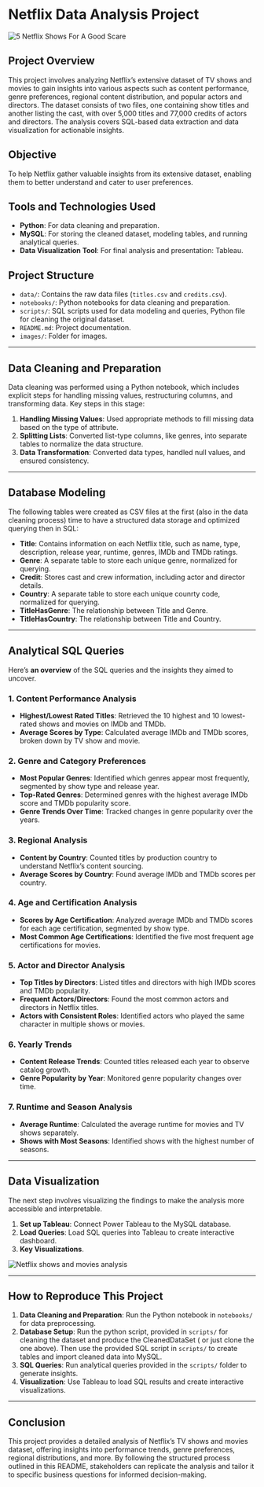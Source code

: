 # Netflix Data Analysis Project
![5 Netflix Shows For A Good Scare](https://github.com/user-attachments/assets/f4782d75-bd66-4266-ac88-a80570948251)

## Project Overview

This project involves analyzing Netflix’s extensive dataset of TV shows and movies to gain insights into various aspects such as content performance, genre preferences, regional content distribution, and popular actors and directors. The dataset consists of two files, one containing show titles and another listing the cast, with over 5,000 titles and 77,000 credits of actors and directors. The analysis covers SQL-based data extraction and data visualization for actionable insights.

## Objective

To help Netflix gather valuable insights from its extensive dataset, enabling them to better understand and cater to user preferences.

## Tools and Technologies Used

- **Python**: For data cleaning and preparation.
- **MySQL**: For storing the cleaned dataset, modeling tables, and running analytical queries.
- **Data Visualization Tool**: For final analysis and presentation: Tableau.

## Project Structure

- `data/`: Contains the raw data files (`titles.csv` and `credits.csv`).
- `notebooks/`: Python notebooks for data cleaning and preparation.
- `scripts/`: SQL scripts used for data modeling and queries, Python file for cleaning the original dataset.
- `README.md`: Project documentation.
- `images/`: Folder for images.

---

## Data Cleaning and Preparation

Data cleaning was performed using a Python notebook, which includes explicit steps for handling missing values, restructuring columns, and transforming data. Key steps in this stage:

1. **Handling Missing Values**: Used appropriate methods to fill missing data based on the type of attribute.
2. **Splitting Lists**: Converted list-type columns, like genres, into separate tables to normalize the data structure.
3. **Data Transformation**: Converted data types, handled null values, and ensured consistency.

---

## Database Modeling

The following tables were created as CSV files at the first (also in the data cleaning process) time to have a structured data storage and optimized querying then in SQL: 

- **Title**: Contains information on each Netflix title, such as name, type, description, release year, runtime, genres, IMDb and TMDb ratings.
- **Genre**: A separate table to store each unique genre, normalized for querying.
- **Credit**: Stores cast and crew information, including actor and director details.
- **Country**: A separate table to store each unique counrty code, normalized for querying.
- **TitleHasGenre**: The relationship between Title and Genre.
- **TitleHasCountry**: The relationship between Title and Country.
  
---

## Analytical SQL Queries

Here’s **an overview** of the SQL queries and the insights they aimed to uncover.

### 1. Content Performance Analysis
   - **Highest/Lowest Rated Titles**: Retrieved the 10 highest and 10 lowest-rated shows and movies on IMDb and TMDb.
   - **Average Scores by Type**: Calculated average IMDb and TMDb scores, broken down by TV show and movie.

### 2. Genre and Category Preferences
   - **Most Popular Genres**: Identified which genres appear most frequently, segmented by show type and release year.
   - **Top-Rated Genres**: Determined genres with the highest average IMDb score and TMDb popularity score.
   - **Genre Trends Over Time**: Tracked changes in genre popularity over the years.

### 3. Regional Analysis
   - **Content by Country**: Counted titles by production country to understand Netflix’s content sourcing.
   - **Average Scores by Country**: Found average IMDb and TMDb scores per country.

### 4. Age and Certification Analysis
   - **Scores by Age Certification**: Analyzed average IMDb and TMDb scores for each age certification, segmented by show type.
   - **Most Common Age Certifications**: Identified the five most frequent age certifications for movies.

### 5. Actor and Director Analysis
   - **Top Titles by Directors**: Listed titles and directors with high IMDb scores and TMDb popularity.
   - **Frequent Actors/Directors**: Found the most common actors and directors in Netflix titles.
   - **Actors with Consistent Roles**: Identified actors who played the same character in multiple shows or movies.

### 6. Yearly Trends
   - **Content Release Trends**: Counted titles released each year to observe catalog growth.
   - **Genre Popularity by Year**: Monitored genre popularity changes over time.

### 7. Runtime and Season Analysis
   - **Average Runtime**: Calculated the average runtime for movies and TV shows separately.
   - **Shows with Most Seasons**: Identified shows with the highest number of seasons.

---

## Data Visualization

The next step involves visualizing the findings to make the analysis more accessible and interpretable.

1. **Set up Tableau**: Connect Power Tableau to the MySQL database.
2. **Load Queries**: Load SQL queries into Tableau to create interactive dashboard.
3. **Key Visualizations**.

![Netflix shows and movies analysis](https://github.com/user-attachments/assets/23549591-3411-4777-8b57-0e96f7ab7a6d)



---

## How to Reproduce This Project

1. **Data Cleaning and Preparation**: Run the Python notebook in `notebooks/` for data preprocessing.
2. **Database Setup**: Run the python script, provided in `scripts/` for cleaning the dataset and produce the CleanedDataSet ( or just clone the one above). Then use the provided SQL script in `scripts/` to create tables and import cleaned data into MySQL.
3. **SQL Queries**: Run analytical queries provided in the `scripts/` folder to generate insights.
4. **Visualization**: Use Tableau to load SQL results and create interactive visualizations.

---

## Conclusion

This project provides a detailed analysis of Netflix’s TV shows and movies dataset, offering insights into performance trends, genre preferences, regional distributions, and more. By following the structured process outlined in this README, stakeholders can replicate the analysis and tailor it to specific business questions for informed decision-making.
